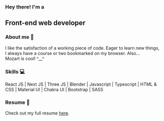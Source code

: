 ### Hey there! I'm a  
## Front-end web developer

### About me :thought_balloon:  
I like the satisfaction of a working piece of
code. Eager to learn new things, I always have
a course or two bookmarked on my browser.
Also...  
Mozart is cool! ^__^

### Skills :computer:   
React JS | Next JS | Three JS | Blender | Javascript | Typescript | HTML & CSS | Material UI | Chakra UI | Bootstrap | SASS

### Resume  :page_with_curl:
Check out my full resume [here](https://github.com/AmirKakavand/AmirKakavand/files/7075123/AmirKakavand_Resume.pdf).
